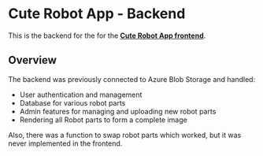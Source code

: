 # Cute Robot App - Backend
This is the backend for the for the **[Cute Robot App frontend](https://github.com/CanoodlingSocks/cute-robot-app)**. 

## Overview
The backend was previously connected to Azure Blob Storage and handled:

- User authentication and management
- Database for various robot parts
- Admin features for managing and uploading new robot parts
- Rendering all Robot parts to form a complete image

Also, there was a function to swap robot parts which worked, but it was never implemented in the frontend.

